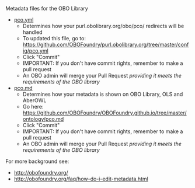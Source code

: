Metadata files for the OBO Library

 * [pco.yml](pco.yml)
     * Determines how your purl.obolibrary.org/obo/pco/ redirects will be handled
     * To updated this file, go to: https://github.com/OBOFoundry/purl.obolibrary.org/tree/master/config/pco.yml
     * Click "Commit"
     * IMPORTANT: If you don't have commit rights, remember to make a pull request
     * An OBO admin will merge your Pull Request *providing it meets the requirements of the OBO library*
 * [pco.md](pco.md)
     * Determines how your metadata is shown on OBO Library, OLS and AberOWL
     * Go here: https://github.com/OBOFoundry/OBOFoundry.github.io/tree/master/ontology/pco.md
     * Click "Commit"
     * IMPORTANT: If you don't have commit rights, remember to make a pull request
     * An OBO admin will merge your Pull Request *providing it meets the requirements of the OBO library*
     
For more background see:

 * http://obofoundry.org/
 * http://obofoundry.org/faq/how-do-i-edit-metadata.html
